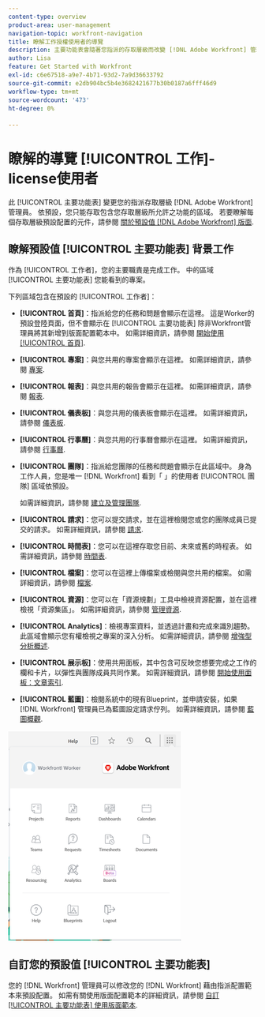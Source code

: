 ```yaml
---
content-type: overview
product-area: user-management
navigation-topic: workfront-navigation
title: 瞭解工作授權使用者的導覽
description: 主要功能表會隨著您指派的存取層級而改變 [!DNL Adobe Workfront] 管理員。 依預設，您只能存取包含您存取層級所允許之功能的區域。
author: Lisa
feature: Get Started with Workfront
exl-id: c6e67518-a9e7-4b71-93d2-7a9d36633792
source-git-commit: e2db904bc5b4e3682421677b30b0187a6fff46d9
workflow-type: tm+mt
source-wordcount: '473'
ht-degree: 0%

---
```


# 瞭解的導覽 [!UICONTROL 工作]-license使用者

此 [!UICONTROL 主要功能表] 變更您的指派存取層級 [!DNL Adobe Workfront] 管理員。 依預設，您只能存取包含您存取層級所允許之功能的區域。 若要瞭解每個存取層級預設配置的元件，請參閱 [關於預設值 [!DNL Adobe Workfront] 版面](../../../administration-and-setup/customize-workfront/use-layout-templates/about-the-default-wf-layout.md).

## 瞭解預設值 [!UICONTROL 主要功能表] 背景工作

作為 [!UICONTROL 工作者]，您的主要職責是完成工作。 中的區域 [!UICONTROL 主要功能表] 您能看到的專案。

下列區域包含在預設的 [!UICONTROL 工作者]：

* **[!UICONTROL 首頁]**：指派給您的任務和問題會顯示在這裡。 這是Worker的預設登陸頁面，但不會顯示在 [!UICONTROL 主要功能表] 除非Workfront管理員將其新增到版面配置範本中。  如需詳細資訊，請參閱 [開始使用 [!UICONTROL 首頁]](../../../workfront-basics/using-home/using-the-home-area/get-started-with-home.md).

* **[!UICONTROL 專案]**：與您共用的專案會顯示在這裡。 如需詳細資訊，請參閱 [專案](../../../manage-work/projects/projects-overview.md).

* **[!UICONTROL 報表]**：與您共用的報告會顯示在這裡。 如需詳細資訊，請參閱 [報表](../../../reports-and-dashboards/reports/reports-overview.md).

* **[!UICONTROL 儀表板]**：與您共用的儀表板會顯示在這裡。 如需詳細資訊，請參閱 [儀表板](../../../reports-and-dashboards/dashboards/dashboards-overview.md).

* **[!UICONTROL 行事曆]**：與您共用的行事曆會顯示在這裡。 如需詳細資訊，請參閱 [行事曆](../../../reports-and-dashboards/reports/calendars/calendars.md).

* **[!UICONTROL 團隊]**：指派給您團隊的任務和問題會顯示在此區域中。 身為工作人員，您是唯一 [!DNL Workfront] 看到「 」的使用者 [!UICONTROL 團隊] 區域依預設。

  如需詳細資訊，請參閱 [建立及管理團隊](../../../people-teams-and-groups/create-and-manage-teams/create-and-mange-teams.md).

* **[!UICONTROL 請求]**：您可以提交請求，並在這裡檢閱您或您的團隊成員已提交的請求。 如需詳細資訊，請參閱 [請求](../../../manage-work/requests/requests-overview.md).

* **[!UICONTROL 時間表]**：您可以在這裡存取您目前、未來或舊的時程表。 如需詳細資訊，請參閱 [時間表](../../../timesheets/timesheets-all.md).

* **[!UICONTROL 檔案]**：您可以在這裡上傳檔案或檢閱與您共用的檔案。 如需詳細資訊，請參閱 [檔案](../../../documents/documents-overview.md).

* **[!UICONTROL 資源]**：您可以在「資源規劃」工具中檢視資源配置，並在這裡檢視「資源集區」。 如需詳細資訊，請參閱 [管理資源](../../../resource-mgmt/manage-resources.md).

* **[!UICONTROL Analytics]**：檢視專案資料，並透過計畫和完成來識別趨勢。 此區域會顯示您有權檢視之專案的深入分析。 如需詳細資訊，請參閱 [增強型分析概述](../../../enhanced-analytics/enhanced-analytics-overview.md).

* **[!UICONTROL 展示板]**：使用共用面板，其中包含可反映您想要完成之工作的欄和卡片，以彈性與團隊成員共同作業。 如需詳細資訊，請參閱 [開始使用面板：文章索引](../../../agile/get-started-with-boards/get-started-with-boards.md).

* **[!UICONTROL 藍圖]**：檢閱系統中的現有Blueprint，並申請安裝，如果 [!DNL Workfront] 管理員已為藍圖設定請求佇列。 如需詳細資訊，請參閱 [藍圖概觀](../../../administration-and-setup/blueprints/blueprints-overview.md).

![](assets/worker-main-menu-350x426.png)

## 自訂您的預設值 [!UICONTROL 主要功能表]

您的 [!DNL Workfront] 管理員可以修改您的 [!DNL Workfront] 藉由指派配置範本來預設配置。 如需有關使用版面配置範本的詳細資訊，請參閱  [自訂 [!UICONTROL 主要功能表] 使用版面範本](../../../administration-and-setup/customize-workfront/use-layout-templates/customize-main-menu.md).
